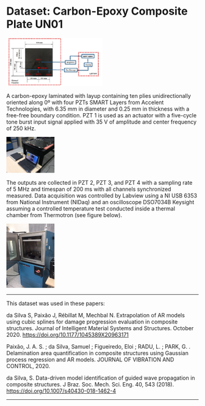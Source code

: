 # Dataset: Carbon-Epoxy Composite Plate UN01
<img src="estrutura.jpg " width="50%">

A carbon-epoxy laminated with layup containing ten plies unidirectionally oriented along 0º with four PZTs SMART Layers from Accelent Technologies, with 6.35 mm in diameter and 0.25 mm in thickness with a free-free boundary condition. PZT 1 is used as an actuator with a five-cycle tone burst input signal applied with 35 V of amplitude and center frequency of 250 kHz.

<img src="geral.JPG " width="25%">

The outputs are collected in PZT 2, PZT 3, and PZT 4 with a sampling rate of 5 MHz and timespan of 200 ms with all channels synchronized measured. Data acquisition was controlled by Labview using a NI USB 6353 from National Instrument (NIDaq) and an oscilloscope DSO7034B Keysight assuming a controlled temperature test conducted inside a thermal chamber from Thermotron (see figure below).

<img src="temperatura.JPG " width="25%">

________________________________________________________________________________
This dataset was used in these papers:

da Silva S, Paixão J, Rébillat M, Mechbal N. Extrapolation of AR models using cubic splines for damage progression evaluation in composite structures. Journal of Intelligent Material Systems and Structures. October 2020. https://doi.org/10.1177/1045389X20963171

Paixão, J. A. S. ; da Silva, Samuel ; Figueiredo, Eloi ; RADU, L. ; PARK, G. . Delamination area quantification in composite structures using Gaussian process regression and AR models. JOURNAL OF VIBRATION AND CONTROL, 2020.

da Silva, S. Data-driven model identification of guided wave propagation in composite structures. J Braz. Soc. Mech. Sci. Eng. 40, 543 (2018). https://doi.org/10.1007/s40430-018-1462-4

________________________________________________________________________________

